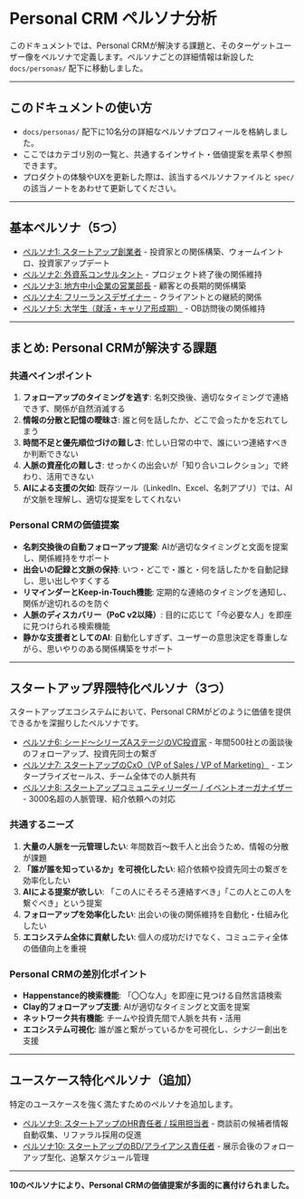 # Personal CRM ペルソナ分析

このドキュメントでは、Personal CRMが解決する課題と、そのターゲットユーザー像をペルソナで定義します。ペルソナごとの詳細情報は新設した `docs/personas/` 配下に移動しました。

---

## このドキュメントの使い方
- `docs/personas/` 配下に10名分の詳細なペルソナプロフィールを格納しました。
- ここではカテゴリ別の一覧と、共通するインサイト・価値提案を素早く参照できます。
- プロダクトの体験やUXを更新した際は、該当するペルソナファイルと `spec/` の該当ノートをあわせて更新してください。

---

## 基本ペルソナ（5つ）
- [ペルソナ1: スタートアップ創業者](personas/01_startup_founder.md) - 投資家との関係構築、ウォームイントロ、投資家アップデート
- [ペルソナ2: 外資系コンサルタント](personas/02_consultant.md) - プロジェクト終了後の関係維持
- [ペルソナ3: 地方中小企業の営業部長](personas/03_sales_manager.md) - 顧客との長期的関係構築
- [ペルソナ4: フリーランスデザイナー](personas/04_freelance_designer.md) - クライアントとの継続的関係
- [ペルソナ5: 大学生（就活・キャリア形成期）](personas/05_student.md) - OB訪問後の関係維持

---

## まとめ: Personal CRMが解決する課題

### 共通ペインポイント
1. **フォローアップのタイミングを逃す**: 名刺交換後、適切なタイミングで連絡できず、関係が自然消滅する
2. **情報の分散と記憶の曖昧さ**: 誰と何を話したか、どこで会ったかを忘れてしまう
3. **時間不足と優先順位づけの難しさ**: 忙しい日常の中で、誰にいつ連絡すべきか判断できない
4. **人脈の資産化の難しさ**: せっかくの出会いが「知り合いコレクション」で終わり、活用できない
5. **AIによる支援の欠如**: 既存ツール（LinkedIn、Excel、名刺アプリ）では、AIが文脈を理解し、適切な提案をしてくれない

### Personal CRMの価値提案
- **名刺交換後の自動フォローアップ提案**: AIが適切なタイミングと文面を提案し、関係維持をサポート
- **出会いの記録と文脈の保持**: いつ・どこで・誰と・何を話したかを自動記録し、思い出しやすくする
- **リマインダーとKeep-in-Touch機能**: 定期的な連絡のタイミングを通知し、関係が途切れるのを防ぐ
- **人脈のディスカバリー（PoC v2以降）**: 目的に応じて「今必要な人」を即座に見つけられる検索機能
- **静かな支援者としてのAI**: 自動化しすぎず、ユーザーの意思決定を尊重しながら、思いやりのある関係構築をサポート

---

## スタートアップ界隈特化ペルソナ（3つ）
スタートアップエコシステムにおいて、Personal CRMがどのように価値を提供できるかを深掘りしたペルソナです。

- [ペルソナ6: シード〜シリーズAステージのVC投資家](personas/06_vc_investor.md) - 年間500社との面談後のフォローアップ、投資先同士の繋ぎ
- [ペルソナ7: スタートアップのCxO（VP of Sales / VP of Marketing）](personas/07_vp_sales.md) - エンタープライズセールス、チーム全体での人脈共有
- [ペルソナ8: スタートアップコミュニティリーダー / イベントオーガナイザー](personas/08_community_leader.md) - 3000名超の人脈管理、紹介依頼への対応

### 共通するニーズ
1. **大量の人脈を一元管理したい**: 年間数百〜数千人と出会うため、情報の分散が課題
2. **「誰が誰を知っているか」を可視化したい**: 紹介依頼や投資先同士の繋ぎを効率化したい
3. **AIによる提案が欲しい**: 「この人にそろそろ連絡すべき」「この人とこの人を繋ぐべき」という提案
4. **フォローアップを効率化したい**: 出会いの後の関係維持を自動化・仕組み化したい
5. **エコシステム全体に貢献したい**: 個人の成功だけでなく、コミュニティ全体の価値向上を重視

### Personal CRMの差別化ポイント
- **Happenstance的検索機能**: 「〇〇な人」を即座に見つける自然言語検索
- **Clay的フォローアップ支援**: AIが適切なタイミングと文面を提案
- **ネットワーク共有機能**: チームや投資先間で人脈を共有・活用
- **エコシステム可視化**: 誰が誰と繋がっているかを可視化し、シナジー創出を支援

---

## ユースケース特化ペルソナ（追加）
特定のユースケースを強く満たすためのペルソナを追加します。

- [ペルソナ9: スタートアップのHR責任者 / 採用担当者](personas/09_hr_manager.md) - 商談前の候補者情報自動収集、リファラル採用の促進
- [ペルソナ10: スタートアップのBD/アライアンス責任者](personas/10_bd_alliance.md) - 展示会後のフォローアップ型化、追撃スケジュール管理

---

**10のペルソナにより、Personal CRMの価値提案が多面的に裏付けられました。**
